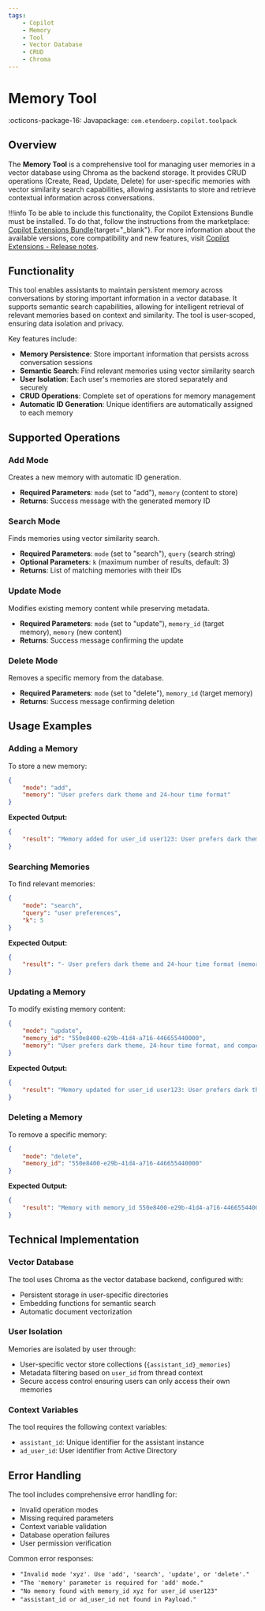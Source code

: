```yaml
---
tags:
    - Copilot
    - Memory
    - Tool
    - Vector Database
    - CRUD
    - Chroma
---
```


# Memory Tool

:octicons-package-16: Javapackage: `com.etendoerp.copilot.toolpack`

## Overview

The **Memory Tool** is a comprehensive tool for managing user memories in a vector database using Chroma as the backend storage. It provides CRUD operations (Create, Read, Update, Delete) for user-specific memories with vector similarity search capabilities, allowing assistants to store and retrieve contextual information across conversations.

!!!info
    To be able to include this functionality, the Copilot Extensions Bundle must be installed. To do that, follow the instructions from the marketplace: [Copilot Extensions Bundle](https://marketplace.etendo.cloud/?#/product-details?module=82C5DA1B57884611ABA8F025619D4C05){target="\_blank"}. For more information about the available versions, core compatibility and new features, visit [Copilot Extensions - Release notes](../../../whats-new/release-notes/etendo-copilot/bundles/release-notes.md).

## Functionality

This tool enables assistants to maintain persistent memory across conversations by storing important information in a vector database. It supports semantic search capabilities, allowing for intelligent retrieval of relevant memories based on context and similarity. The tool is user-scoped, ensuring data isolation and privacy.

Key features include:

- **Memory Persistence**: Store important information that persists across conversation sessions
- **Semantic Search**: Find relevant memories using vector similarity search
- **User Isolation**: Each user's memories are stored separately and securely
- **CRUD Operations**: Complete set of operations for memory management
- **Automatic ID Generation**: Unique identifiers are automatically assigned to each memory

## Supported Operations

### Add Mode
Creates a new memory with automatic ID generation.

- **Required Parameters**: `mode` (set to "add"), `memory` (content to store)
- **Returns**: Success message with the generated memory ID

### Search Mode
Finds memories using vector similarity search.

- **Required Parameters**: `mode` (set to "search"), `query` (search string)
- **Optional Parameters**: `k` (maximum number of results, default: 3)
- **Returns**: List of matching memories with their IDs

### Update Mode
Modifies existing memory content while preserving metadata.

- **Required Parameters**: `mode` (set to "update"), `memory_id` (target memory), `memory` (new content)
- **Returns**: Success message confirming the update

### Delete Mode
Removes a specific memory from the database.

- **Required Parameters**: `mode` (set to "delete"), `memory_id` (target memory)
- **Returns**: Success message confirming deletion

## Usage Examples

### Adding a Memory

To store a new memory:

```json
{
    "mode": "add",
    "memory": "User prefers dark theme and 24-hour time format"
}
```

**Expected Output:**
```json
{
    "result": "Memory added for user_id user123: User prefers dark theme and 24-hour time format (memory_id: 550e8400-e29b-41d4-a716-446655440000)"
}
```

### Searching Memories

To find relevant memories:

```json
{
    "mode": "search",
    "query": "user preferences",
    "k": 5
}
```

**Expected Output:**
```json
{
    "result": "- User prefers dark theme and 24-hour time format (memory_id: 550e8400-e29b-41d4-a716-446655440000)\n- User likes concise responses (memory_id: 550e8400-e29b-41d4-a716-446655440001)"
}
```

### Updating a Memory

To modify existing memory content:

```json
{
    "mode": "update",
    "memory_id": "550e8400-e29b-41d4-a716-446655440000",
    "memory": "User prefers dark theme, 24-hour time format, and compact layout"
}
```

**Expected Output:**
```json
{
    "result": "Memory updated for user_id user123: User prefers dark theme, 24-hour time format, and compact layout (memory_id: 550e8400-e29b-41d4-a716-446655440000)"
}
```

### Deleting a Memory

To remove a specific memory:

```json
{
    "mode": "delete",
    "memory_id": "550e8400-e29b-41d4-a716-446655440000"
}
```

**Expected Output:**
```json
{
    "result": "Memory with memory_id 550e8400-e29b-41d4-a716-446655440000 deleted for user_id user123"
}
```

## Technical Implementation

### Vector Database
The tool uses Chroma as the vector database backend, configured with:
- Persistent storage in user-specific directories
- Embedding functions for semantic search
- Automatic document vectorization

### User Isolation
Memories are isolated by user through:
- User-specific vector store collections (`{assistant_id}_memories`)
- Metadata filtering based on `user_id` from thread context
- Secure access control ensuring users can only access their own memories

### Context Variables
The tool requires the following context variables:
- `assistant_id`: Unique identifier for the assistant instance
- `ad_user_id`: User identifier from Active Directory

## Error Handling

The tool includes comprehensive error handling for:
- Invalid operation modes
- Missing required parameters
- Context variable validation
- Database operation failures
- User permission verification

Common error responses:
- `"Invalid mode 'xyz'. Use 'add', 'search', 'update', or 'delete'."`
- `"The 'memory' parameter is required for 'add' mode."`
- `"No memory found with memory_id xyz for user_id user123"`
- `"assistant_id or ad_user_id not found in Payload."`
